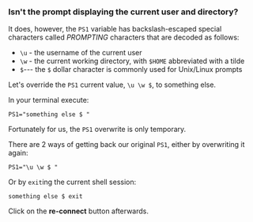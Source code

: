 ### Isn't the prompt displaying the current user and directory?

It does, however, the `PS1` variable has backslash-escaped special characters called _PROMPTING_ characters that are decoded as follows:

- `\u` - the username of the current user
- `\w` - the current working directory, with `$HOME` abbreviated with a tilde
- `$`--- the `$` dollar character is commonly used for Unix/Linux prompts

Let's override the `PS1` current value, `\u \w $`, to something else.

In your terminal execute:

```
PS1="something else $ "
```

Fortunately for us, the `PS1` overwrite is only temporary. 

There are 2 ways of getting back our original `PS1`, either by overwriting it again: 

```
PS1="\u \w $ "
```

Or by `exit`ing the current shell session: 

```
something else $ exit
```

Click on the __re-connect__ button afterwards.